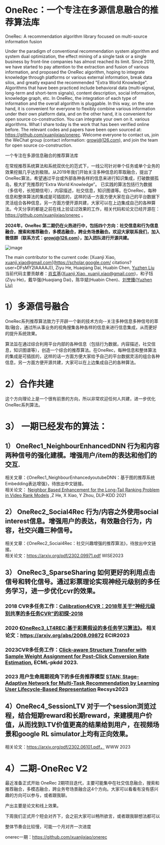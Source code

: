 # OneRec：一个专注在多源信息融合的推荐算法库

OneRec: A recommendation algorithm library focused on multi-source information fusion

Under the paradigm of conventional recommendation system algorithm and system dual optimization, the effect mining of a single task or a single business by front-line companies has almost reached its limit. Since 2019, we have started to pay attention to the extraction and fusion of various information, and proposed the OneRec algorithm, hoping to integrate knowledge through platforms or various external information, break data silos, and greatly expand the recommended "Extra World Knowledge". Algorithms that have been practiced include behavioral data (multi-signal, long-term and short-term signals), content description, social information, knowledge graph, etc. In OneRec, the integration of each type of information and the overall algorithm is pluggable. In this way, on the one hand, it is convenient for everyone to flexibly combine various information under their own platform data, and on the other hand, it is convenient for open source co-construction. You can integrate your own on it. various algorithms. What I share today is the work that has been verified online before. The relevant codes and papers have been open sourced at: https://github.com/xuanjixiao/onerec. Welcome everyone to contact us, join the WeChat group (contact information: growj@126.com), and join the team for open source co-construction.


一个专注在多源信息融合的推荐算法库

在常规推荐系统算法和系统双优化的范式下，一线公司针对单个任务或单个业务的效果挖掘几乎达到极限。从2019年我们开始关注多种信息的萃取融合，提出了OneRec算法，希望通过平台或外部各种各样的信息来进行知识集成，打破数据孤岛，极大扩充推荐的“Extra World Knowledge”。 已实践的算法包括行为数据（多信号，长短期信号），内容描述，社交信息，知识图谱等。在OneRec，每种信息和整体算法的集成是可插拔的，这样的话一方面方便大家在自己的平台数据下灵活组合各种信息，另一方面方便开源共建，大家可以在上边集成自己的各种算法。今天分享的都是之前在线上验证过效果的工作，相关代码和论文已经开源在： https://github.com/xuanjixiao/onerec 。

**2024年，OneRec 第二期仍在火热进行中，包括四个方向：社交信息和行为信息融合，搜索和推荐融合，多模态融合，跨业务场景融合。欢迎大家联系我们，加入微信群（联系方式：growj@126.com），加入团队进行开源共建。**

![image](https://github.com/xuanjixiao/onerec/assets/15994016/eb7dafe4-b998-4aa1-8546-3b770e76cf11)


The main contributor to the current code: [Xuanji Xiao, xuanji.xiao@gmail.com](https://scholar.google.com/ citations?user=DFsMY2IAAAAJ)), Ziyu He, Huaqiang Dai, Huabin Chen, [Yuzhen Liu](https://github.com/codestorm04)
当前代码主要贡献者：[肖玄基](https://scholar.google.com/citations?user=DFsMY2IAAAAJ)([Xuanji Xiao, xuanji.xiao@gmail.com](https://scholar.google.com/citations?user=DFsMY2IAAAAJ))，和子钰(Ziyu He)，戴华强(Huaqiang Dai)，陈华斌(Huabin Chen)、[刘誉臻(Yuzhen Liu)](https://github.com/codestorm04)



# 1）多源信号融合

OneRec系列推荐算法致力于开辟一个新的技术方向--关注多种信息多种信号的萃取/融合，通过所从事业务的视角搜集各种各样的信息来进行信息集成，从而更好的提升系统效果。

算法旨在通过综合利用平台内部的各种信息（包括行为数据，内容描述，社交信息，知识图谱等），创造一个综合的推荐算法。在OneRec，每种信息和整体算法的集成是可插拔的，这样的话一方面方便大家给予自己的平台数据灵活的组合各种信息，另一方面方便开源共建，大家可以在上边集成自己的各种算法。

# 2）合作共建

这个方向理论上是一个很有前景的方向，所以非常欢迎任何人共建，进一步优化OneRec系列算法。


# 3） 一期已经发布的算法：


## 1） OneRec1_NeighbourEnhancedDNN 行为和内容两种信号的强化建模。增强用户/item的表达和他们的交互.

相关文章：《OneRec1_NeighbourEnhancedyoutubeDNN：基于图的推荐系统Embedding表达增强》，待放出中文链接。  
相关论文： [Neighbor Based Enhancement for the Long-Tail Ranking Problem in Video Rank Models](https://dlp-kdd.github.io/assets/pdf/DLP-KDD_2021_paper_7.pdf)
,Z He, X Xiao, Y Zhou, DLP-KDD 2021

## 2） OneRec2_Social4Rec 行为/内容之外使用social interest信息。增强用户的表达，有效融合行为，内容，社交兴趣三种信号。  
相关文章：《OneRec2_Social4Rec：社交兴趣增强的推荐算法》，待放出中文链接。   
相关论文：https://arxiv.org/pdf/2302.09971.pdf WISE2023

## 3） OneRec3_SparseSharing 如何更好的利用点击信号和转化信号。通过彩票理论实现神经元级别的多任务学习，进一步优化cvr的效果。  
### 2018 CVR多任务工作：[Calibration4CVR：2018年关于“神经元级别共享的多任务CVR”的初探-2018](https://zhuanlan.zhihu.com/p/611453829)  

### 2020 [《OneRec3_LT4REC:基于彩票假设的多任务学习算法》](https://mp.weixin.qq.com/s/4PO6EK3b4VCKO0ibd76C9w)。  相关论文：https://arxiv.org/abs/2008.09872   ECIR2023

### 2023CVR多任务工作：[Click-aware Structure Transfer with Sample Weight Assignment for Post-Click Conversion Rate Estimation](https://arxiv.org/abs/2304.01169), ECML-pkdd 2023.  
### 2023 用户生命周期视角下的多任务推荐模型 [STAN: Stage-Adaptive Network for Multi-Task Recommendation by Learning User Lifecycle-Based Representation](https://arxiv.org/abs/2306.12232) Recsys2023


## 4）OneRec4_SessionLTV 对于一个session浏览过程，结合短期reward和长期reward，来建模用户价值，从而找到LTV价值更高的结果给到用户，在视频场景和google RL simulator上均有正向效果。  
相关论文：https://arxiv.org/pdf/2302.06101.pdf， WWW 2023


# 4）二期-OneRec V2
最近准备正式开始 OneRec 2期项目迭代，主要可能集中在社交信息融合，搜索和推荐融合，多模态融合，跨业务夸场景融合这4个方向。大家可以看看有没有感兴趣的方向可以参与，或者跟我聊。

产出主要是论文和线上效果。

下周我们正式开个短会对齐下，会之前大家可以畅所欲言，或者跟我聊想法都可以

整体节奏会比较慢，可能一个月对齐一次进度

onerec一期：https://github.com/xuanjixiao/onerec

